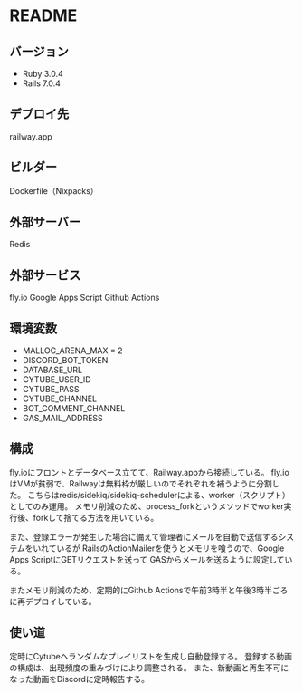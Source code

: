 # README

## バージョン
- Ruby 3.0.4
- Rails 7.0.4

## デプロイ先
railway.app

## ビルダー
Dockerfile（Nixpacks）

## 外部サーバー
Redis

## 外部サービス
fly.io
Google Apps Script
Github Actions

## 環境変数
- MALLOC_ARENA_MAX = 2
- DISCORD_BOT_TOKEN
- DATABASE_URL
- CYTUBE_USER_ID
- CYTUBE_PASS
- CYTUBE_CHANNEL
- BOT_COMMENT_CHANNEL
- GAS_MAIL_ADDRESS

## 構成
fly.ioにフロントとデータベース立てて、Railway.appから接続している。
fly.ioはVMが貧弱で、Railwayは無料枠が厳しいのでそれぞれを補うように分割した。
こちらはredis/sidekiq/sidekiq-schedulerによる、worker（スクリプト）としてのみ運用。
メモリ削減のため、process_forkというメソッドでworker実行後、forkして捨てる方法を用いている。

また、登録エラーが発生した場合に備えて管理者にメールを自動で送信するシステムをいれているが
RailsのActionMailerを使うとメモリを喰うので、Google Apps ScriptにGETリクエストを送って
GASからメールを送るように設定している。

またメモリ削減のため、定期的にGithub Actionsで午前3時半と午後3時半ごろに再デプロイしている。

## 使い道
定時にCytubeへランダムなプレイリストを生成し自動登録する。
登録する動画の構成は、出現頻度の重みづけにより調整される。
また、新動画と再生不可になった動画をDiscordに定時報告する。